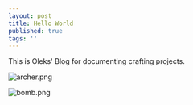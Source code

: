 ```yaml
---
layout: post
title: Hello World
published: true
tags: ''
---
```


This is Oleks' Blog for documenting crafting projects.

![archer.png]({{site.baseurl}}/_posts/archer.png)

![bomb.png]({{site.baseurl}}/images/bomb.png)


